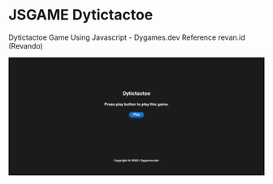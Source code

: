 # JSGAME Dytictactoe
Dytictactoe Game Using Javascript - Dygames.dev
Reference revan.id (Revando)

<img src="https://raw.githubusercontent.com/dyprast/JSGAME_Dytictactoe/master/screenshoot/home.png">
